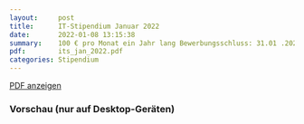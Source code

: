 ```yaml
---
layout:     post
title:      IT-Stipendium Januar 2022
date:       2022-01-08 13:15:38
summary:    100 € pro Monat ein Jahr lang Bewerbungsschluss: 31.01 .2022
pdf:        its_jan_2022.pdf
categories: Stipendium
---
```


<!-- ###############
Do not edit the code below! Only enter the name of the pdf in row 6 and upload the pdf to /pdfs/
###############' -->

<a class="btn btn-primary" href="{{ site.url }}/pdfs/{{page.pdf}}">PDF anzeigen</a>

<h3>Vorschau (nur auf Desktop-Geräten)</h3>
<div class="d-none d-sm-block">
    <object data="{{ site.url }}/pdfs/{{page.pdf}}" width="100%" height="750" type='application/pdf'>
    </object>
</div>

